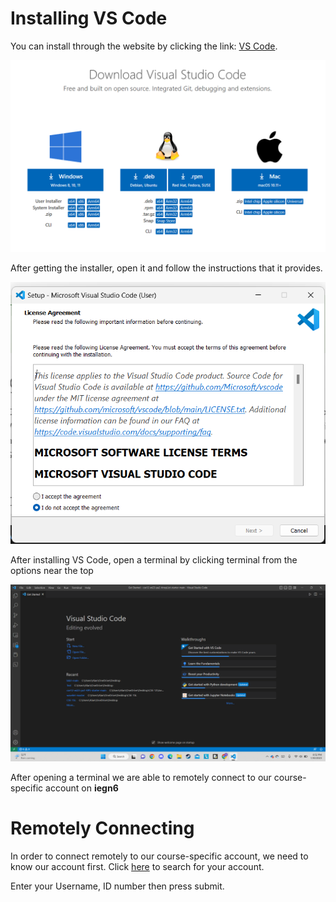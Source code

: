 # Installing VS Code
You can install through the website by clicking the link: [VS Code](https://code.visualstudio.com/download).

![Image](Step1.png)

After getting the installer, open it and follow the instructions that it provides.

![Image](Step2.png)

After installing VS Code, open a terminal by clicking terminal from the options near the top

![Image](Step3.png)

After opening a terminal we are able to remotely connect to our course-specific account on **iegn6**

# Remotely Connecting
In order to connect remotely to our course-specific account, we need to know our account first.
Click [here](https://sdacs.ucsd.edu/~icc/index.php) to search for your account.

Enter your Username, ID number then press submit.
